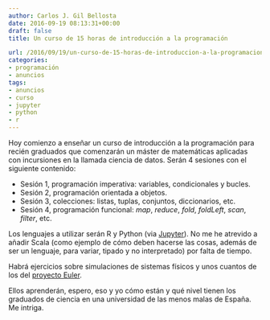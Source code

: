 ```yaml
---
author: Carlos J. Gil Bellosta
date: 2016-09-19 08:13:31+00:00
draft: false
title: Un curso de 15 horas de introducción a la programación

url: /2016/09/19/un-curso-de-15-horas-de-introduccion-a-la-programacion/
categories:
- programación
- anuncios
tags:
- anuncios
- curso
- jupyter
- python
- r
---
```


Hoy comienzo a enseñar un curso de introducción a la programación para recién graduados que comenzarán un máster de matemáticas aplicadas con incursiones en la llamada ciencia de datos. Serán 4 sesiones con el siguiente contenido:

* Sesión 1, programación imperativa: variables, condicionales y bucles.
* Sesión 2, programación orientada a objetos.
* Sesión 3, colecciones: listas, tuplas, conjuntos, diccionarios, etc.
* Sesión 4, programación funcional: _map_, _reduce_, _fold_, _foldLeft_, _scan_, _filter_, etc.

Los lenguajes a utilizar serán R y Python (via [Jupyter](http://jupyter.org/)). No me he atrevido a añadir Scala (como ejemplo de cómo deben hacerse las cosas, además de ser un lenguaje, para variar, tipado y no interpretado) por falta de tiempo.

Habrá ejercicios sobre simulaciones de sistemas físicos y unos cuantos de los del [proyecto Euler](https://projecteuler.net/archives).

Ellos aprenderán, espero, eso y yo cómo están y qué nivel tienen los graduados de ciencia en una universidad de las menos malas de España. Me intriga.
